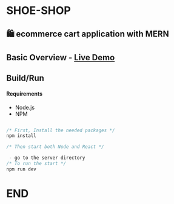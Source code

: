 # SHOE-SHOP
## 🛍️ ecommerce cart application with MERN 
## Basic Overview - [Live Demo](https://weatd.herokuapp.com/)
## Build/Run

#### Requirements

- Node.js
- NPM

```javascript

/* First, Install the needed packages */
npm install

/* Then start both Node and React */

 - go to the server directory
/* To run the start */
npm run dev


```
# END
